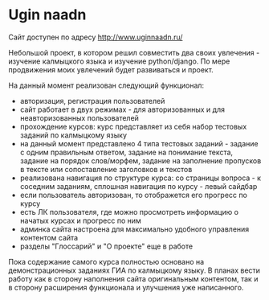 # Ugin naadn

Сайт доступен по адресу http://www.uginnaadn.ru/

Небольшой проект, в котором решил совместить два своих увлечения - изучение калмыцкого языка и изучение python/django.
По мере продвижения моих увлечений будет развиваться и проект.

На данный момент реализован следующий функционал:
- авторизация, регистрация пользователей
- сайт работает в двух режимах - для авторизованных и для неавторизованных пользователей
- прохождение курсов: курс представляет из себя набор тестовых заданий по калмыцкому языку
- на данный момент представлено 4 типа тестовых заданий - задание с одним правильным ответом, задание на понимание текста, задание
на порядок слов/морфем, задание на заполнение пропусков в тексте или сопоставление заголовков и текстов
- реализована навигация по структуре курса: со страницы вопроса  - к соседним заданиям, сплошная навигация по курсу - левый сайдбар
- если пользователь авторизован, то отображется его прогресс по курсу
- есть ЛК пользователя, где можно просмотреть информацию о начатых курсах и прогресс по ним
- админка сайта настроена для максимально удобного управления контентом сайта 
- разделы "Глоссарий" и "О проекте" еще в работе

Пока содержание самого курса полностью основано на демонстрационных заданиях ГИА по калмыцкому языку.
В планах вести работу как в сторону наполнения сайта оригинальным контентом, так и в сторону расширения
функционала и улучшения уже написанного.
